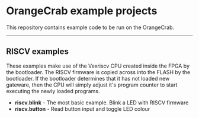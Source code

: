 # OrangeCrab example projects
This repository contains example code to be run on the OrangeCrab.

---

## RISCV examples
These examples make use of the Vexriscv CPU created inside the FPGA by the bootloader. The RISCV firmware is copied across into the FLASH by the bootloader. If the bootloader determines that it has not loaded new gateware, then the CPU will simply adjust it's program counter to start executing the newly loaded programs.

* __riscv.blink__ - The most basic example. Blink a LED with RISCV firmware
* __riscv.button__ - Read button input and toggle LED colour 